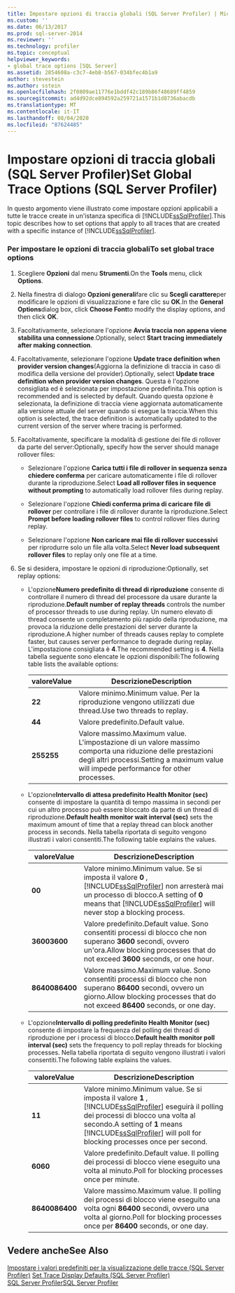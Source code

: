 ```yaml
---
title: Impostare opzioni di traccia globali (SQL Server Profiler) | Microsoft Docs
ms.custom: ''
ms.date: 06/13/2017
ms.prod: sql-server-2014
ms.reviewer: ''
ms.technology: profiler
ms.topic: conceptual
helpviewer_keywords:
- global trace options [SQL Server]
ms.assetid: 2854608a-c3c7-4eb8-b567-034bfec4b1a9
author: stevestein
ms.author: sstein
ms.openlocfilehash: 2f0809ae11776e1bddf42c189b86f48689ff4859
ms.sourcegitcommit: ad4d92dce894592a259721a1571b1d8736abacdb
ms.translationtype: MT
ms.contentlocale: it-IT
ms.lasthandoff: 08/04/2020
ms.locfileid: "87624485"
---
```

# <a name="set-global-trace-options-sql-server-profiler"></a><span data-ttu-id="8626f-102">Impostare opzioni di traccia globali (SQL Server Profiler)</span><span class="sxs-lookup"><span data-stu-id="8626f-102">Set Global Trace Options (SQL Server Profiler)</span></span>
  <span data-ttu-id="8626f-103">In questo argomento viene illustrato come impostare opzioni applicabili a tutte le tracce create in un'istanza specifica di [!INCLUDE[ssSqlProfiler](../../includes/sssqlprofiler-md.md)].</span><span class="sxs-lookup"><span data-stu-id="8626f-103">This topic describes how to set options that apply to all traces that are created with a specific instance of [!INCLUDE[ssSqlProfiler](../../includes/sssqlprofiler-md.md)].</span></span>  
  
### <a name="to-set-global-trace-options"></a><span data-ttu-id="8626f-104">Per impostare le opzioni di traccia globali</span><span class="sxs-lookup"><span data-stu-id="8626f-104">To set global trace options</span></span>  
  
1.  <span data-ttu-id="8626f-105">Scegliere **Opzioni** dal menu **Strumenti**.</span><span class="sxs-lookup"><span data-stu-id="8626f-105">On the **Tools** menu, click **Options**.</span></span>  
  
2.  <span data-ttu-id="8626f-106">Nella finestra di dialogo **Opzioni generali**fare clic su **Scegli carattere**per modificare le opzioni di visualizzazione e fare clic su **OK**.</span><span class="sxs-lookup"><span data-stu-id="8626f-106">In the **General Options**dialog box, click **Choose Font**to modify the display options, and then click **OK**.</span></span>  
  
3.  <span data-ttu-id="8626f-107">Facoltativamente, selezionare l'opzione **Avvia traccia non appena viene stabilita una connessione**.</span><span class="sxs-lookup"><span data-stu-id="8626f-107">Optionally, select **Start tracing immediately after making connection**.</span></span>  
  
4.  <span data-ttu-id="8626f-108">Facoltativamente, selezionare l'opzione **Update trace definition when provider version changes**(Aggiorna la definizione di traccia in caso di modifica della versione del provider).</span><span class="sxs-lookup"><span data-stu-id="8626f-108">Optionally, select **Update trace definition when provider version changes**.</span></span> <span data-ttu-id="8626f-109">Questa è l'opzione consigliata ed è selezionata per impostazione predefinita.</span><span class="sxs-lookup"><span data-stu-id="8626f-109">This option is recommended and is selected by default.</span></span> <span data-ttu-id="8626f-110">Quando questa opzione è selezionata, la definizione di traccia viene aggiornata automaticamente alla versione attuale del server quando si esegue la traccia.</span><span class="sxs-lookup"><span data-stu-id="8626f-110">When this option is selected, the trace definition is automatically updated to the current version of the server where tracing is performed.</span></span>  
  
5.  <span data-ttu-id="8626f-111">Facoltativamente, specificare la modalità di gestione dei file di rollover da parte del server:</span><span class="sxs-lookup"><span data-stu-id="8626f-111">Optionally, specify how the server should manage rollover files:</span></span>  
  
    -   <span data-ttu-id="8626f-112">Selezionare l'opzione **Carica tutti i file di rollover in sequenza senza chiedere conferma** per caricare automaticamente i file di rollover durante la riproduzione.</span><span class="sxs-lookup"><span data-stu-id="8626f-112">Select **Load all rollover files in sequence without prompting** to automatically load rollover files during replay.</span></span>  
  
    -   <span data-ttu-id="8626f-113">Selezionare l'opzione **Chiedi conferma prima di caricare file di rollover** per controllare i file di rollover durante la riproduzione.</span><span class="sxs-lookup"><span data-stu-id="8626f-113">Select **Prompt before loading rollover files** to control rollover files during replay.</span></span>  
  
    -   <span data-ttu-id="8626f-114">Selezionare l'opzione **Non caricare mai file di rollover successivi** per riprodurre solo un file alla volta.</span><span class="sxs-lookup"><span data-stu-id="8626f-114">Select **Never load subsequent rollover files** to replay only one file at a time.</span></span>  
  
6.  <span data-ttu-id="8626f-115">Se si desidera, impostare le opzioni di riproduzione:</span><span class="sxs-lookup"><span data-stu-id="8626f-115">Optionally, set replay options:</span></span>  
  
    -   <span data-ttu-id="8626f-116">L'opzione**Numero predefinito di thread di riproduzione** consente di controllare il numero di thread del processore da usare durante la riproduzione.</span><span class="sxs-lookup"><span data-stu-id="8626f-116">**Default number of replay threads** controls the number of processor threads to use during replay.</span></span> <span data-ttu-id="8626f-117">Un numero elevato di thread consente un completamento più rapido della riproduzione, ma provoca la riduzione delle prestazioni del server durante la riproduzione.</span><span class="sxs-lookup"><span data-stu-id="8626f-117">A higher number of threads causes replay to complete faster, but causes server performance to degrade during replay.</span></span> <span data-ttu-id="8626f-118">L'impostazione consigliata è **4**.</span><span class="sxs-lookup"><span data-stu-id="8626f-118">The recommended setting is **4**.</span></span> <span data-ttu-id="8626f-119">Nella tabella seguente sono elencate le opzioni disponibili:</span><span class="sxs-lookup"><span data-stu-id="8626f-119">The following table lists the available options:</span></span>  
  
        |<span data-ttu-id="8626f-120">valore</span><span class="sxs-lookup"><span data-stu-id="8626f-120">Value</span></span>|<span data-ttu-id="8626f-121">Descrizione</span><span class="sxs-lookup"><span data-stu-id="8626f-121">Description</span></span>|  
        |-----------|-----------------|  
        |<span data-ttu-id="8626f-122">**2**</span><span class="sxs-lookup"><span data-stu-id="8626f-122">**2**</span></span>|<span data-ttu-id="8626f-123">Valore minimo.</span><span class="sxs-lookup"><span data-stu-id="8626f-123">Minimum value.</span></span> <span data-ttu-id="8626f-124">Per la riproduzione vengono utilizzati due thread.</span><span class="sxs-lookup"><span data-stu-id="8626f-124">Use two threads to replay.</span></span>|  
        |<span data-ttu-id="8626f-125">**4**</span><span class="sxs-lookup"><span data-stu-id="8626f-125">**4**</span></span>|<span data-ttu-id="8626f-126">Valore predefinito.</span><span class="sxs-lookup"><span data-stu-id="8626f-126">Default value.</span></span>|  
        |<span data-ttu-id="8626f-127">**255**</span><span class="sxs-lookup"><span data-stu-id="8626f-127">**255**</span></span>|<span data-ttu-id="8626f-128">Valore massimo.</span><span class="sxs-lookup"><span data-stu-id="8626f-128">Maximum value.</span></span> <span data-ttu-id="8626f-129">L'impostazione di un valore massimo comporta una riduzione delle prestazioni degli altri processi.</span><span class="sxs-lookup"><span data-stu-id="8626f-129">Setting a maximum value will impede performance for other processes.</span></span>|  
  
    -   <span data-ttu-id="8626f-130">L'opzione**Intervallo di attesa predefinito Health Monitor (sec)** consente di impostare la quantità di tempo massima in secondi per cui un altro processo può essere bloccato da parte di un thread di riproduzione.</span><span class="sxs-lookup"><span data-stu-id="8626f-130">**Default health monitor wait interval (sec)** sets the maximum amount of time that a replay thread can block another process in seconds.</span></span> <span data-ttu-id="8626f-131">Nella tabella riportata di seguito vengono illustrati i valori consentiti.</span><span class="sxs-lookup"><span data-stu-id="8626f-131">The following table explains the values.</span></span>  
  
        |<span data-ttu-id="8626f-132">valore</span><span class="sxs-lookup"><span data-stu-id="8626f-132">Value</span></span>|<span data-ttu-id="8626f-133">Descrizione</span><span class="sxs-lookup"><span data-stu-id="8626f-133">Description</span></span>|  
        |-----------|-----------------|  
        |<span data-ttu-id="8626f-134">**0**</span><span class="sxs-lookup"><span data-stu-id="8626f-134">**0**</span></span>|<span data-ttu-id="8626f-135">Valore minimo.</span><span class="sxs-lookup"><span data-stu-id="8626f-135">Minimum value.</span></span> <span data-ttu-id="8626f-136">Se si imposta il valore **0** , [!INCLUDE[ssSqlProfiler](../../includes/sssqlprofiler-md.md)] non arresterà mai un processo di blocco.</span><span class="sxs-lookup"><span data-stu-id="8626f-136">A setting of **0** means that [!INCLUDE[ssSqlProfiler](../../includes/sssqlprofiler-md.md)] will never stop a blocking process.</span></span>|  
        |<span data-ttu-id="8626f-137">**3600**</span><span class="sxs-lookup"><span data-stu-id="8626f-137">**3600**</span></span>|<span data-ttu-id="8626f-138">Valore predefinito.</span><span class="sxs-lookup"><span data-stu-id="8626f-138">Default value.</span></span> <span data-ttu-id="8626f-139">Sono consentiti processi di blocco che non superano **3600** secondi, ovvero un'ora.</span><span class="sxs-lookup"><span data-stu-id="8626f-139">Allow blocking processes that do not exceed **3600** seconds, or one hour.</span></span>|  
        |<span data-ttu-id="8626f-140">**86400**</span><span class="sxs-lookup"><span data-stu-id="8626f-140">**86400**</span></span>|<span data-ttu-id="8626f-141">Valore massimo.</span><span class="sxs-lookup"><span data-stu-id="8626f-141">Maximum value.</span></span> <span data-ttu-id="8626f-142">Sono consentiti processi di blocco che non superano **86400** secondi, ovvero un giorno.</span><span class="sxs-lookup"><span data-stu-id="8626f-142">Allow blocking processes that do not exceed **86400** seconds, or one day.</span></span>|  
  
    -   <span data-ttu-id="8626f-143">L'opzione**Intervallo di polling predefinito Health Monitor (sec)** consente di impostare la frequenza del polling dei thread di riproduzione per i processi di blocco.</span><span class="sxs-lookup"><span data-stu-id="8626f-143">**Default health monitor poll interval (sec)** sets the frequency to poll replay threads for blocking processes.</span></span> <span data-ttu-id="8626f-144">Nella tabella riportata di seguito vengono illustrati i valori consentiti.</span><span class="sxs-lookup"><span data-stu-id="8626f-144">The following table explains the values.</span></span>  
  
        |<span data-ttu-id="8626f-145">valore</span><span class="sxs-lookup"><span data-stu-id="8626f-145">Value</span></span>|<span data-ttu-id="8626f-146">Descrizione</span><span class="sxs-lookup"><span data-stu-id="8626f-146">Description</span></span>|  
        |-----------|-----------------|  
        |<span data-ttu-id="8626f-147">**1**</span><span class="sxs-lookup"><span data-stu-id="8626f-147">**1**</span></span>|<span data-ttu-id="8626f-148">Valore minimo.</span><span class="sxs-lookup"><span data-stu-id="8626f-148">Minimum value.</span></span> <span data-ttu-id="8626f-149">Se si imposta il valore **1** , [!INCLUDE[ssSqlProfiler](../../includes/sssqlprofiler-md.md)] eseguirà il polling dei processi di blocco una volta al secondo.</span><span class="sxs-lookup"><span data-stu-id="8626f-149">A setting of **1** means [!INCLUDE[ssSqlProfiler](../../includes/sssqlprofiler-md.md)] will poll for blocking processes once per second.</span></span>|  
        |<span data-ttu-id="8626f-150">**60**</span><span class="sxs-lookup"><span data-stu-id="8626f-150">**60**</span></span>|<span data-ttu-id="8626f-151">Valore predefinito.</span><span class="sxs-lookup"><span data-stu-id="8626f-151">Default value.</span></span> <span data-ttu-id="8626f-152">Il polling dei processi di blocco viene eseguito una volta al minuto.</span><span class="sxs-lookup"><span data-stu-id="8626f-152">Poll for blocking processes once per minute.</span></span>|  
        |<span data-ttu-id="8626f-153">**86400**</span><span class="sxs-lookup"><span data-stu-id="8626f-153">**86400**</span></span>|<span data-ttu-id="8626f-154">Valore massimo.</span><span class="sxs-lookup"><span data-stu-id="8626f-154">Maximum value.</span></span> <span data-ttu-id="8626f-155">Il polling dei processi di blocco viene eseguito una volta ogni **86400** secondi, ovvero una volta al giorno.</span><span class="sxs-lookup"><span data-stu-id="8626f-155">Poll for blocking processes once per **86400** seconds, or one day.</span></span>|  
  
## <a name="see-also"></a><span data-ttu-id="8626f-156">Vedere anche</span><span class="sxs-lookup"><span data-stu-id="8626f-156">See Also</span></span>  
 <span data-ttu-id="8626f-157">[Impostare i valori predefiniti per la visualizzazione delle tracce &#40;SQL Server Profiler&#41;](sql-server-profiler.md) </span><span class="sxs-lookup"><span data-stu-id="8626f-157">[Set Trace Display Defaults &#40;SQL Server Profiler&#41;](sql-server-profiler.md) </span></span>  
 [<span data-ttu-id="8626f-158">SQL Server Profiler</span><span class="sxs-lookup"><span data-stu-id="8626f-158">SQL Server Profiler</span></span>](sql-server-profiler.md)  
  
  
